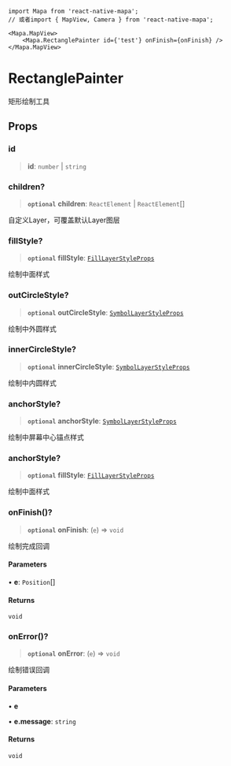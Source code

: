 
```tsx
import Mapa from 'react-native-mapa';
// 或者import { MapView, Camera } from 'react-native-mapa';

<Mapa.MapView>
    <Mapa.RectanglePainter id={'test'} onFinish={onFinish} />
</Mapa.MapView>
```

# RectanglePainter
矩形绘制工具
## Props
### id

> **id**: `number` \| `string`

### children?

> **`optional`** **children**: `ReactElement` \| `ReactElement`[]

自定义Layer，可覆盖默认Layer图层

### fillStyle?

> **`optional`** **fillStyle**: [`FillLayerStyleProps`](FillLayerStyleProps.md)

绘制中面样式

### outCircleStyle?

> **`optional`** **outCircleStyle**: [`SymbolLayerStyleProps`](../interfaces/SymbolLayerStyleProps.md)

绘制中外圆样式

### innerCircleStyle?

> **`optional`** **innerCircleStyle**: [`SymbolLayerStyleProps`](../interfaces/SymbolLayerStyleProps.md)

绘制中内圆样式

### anchorStyle?

> **`optional`** **anchorStyle**: [`SymbolLayerStyleProps`](../interfaces/SymbolLayerStyleProps.md)

绘制中屏幕中心锚点样式

### anchorStyle?

> **`optional`** **fillStyle**: [`FillLayerStyleProps`](FillLayerStyleProps.md)

绘制中面样式

### onFinish()?

> **`optional`** **onFinish**: (`e`) => `void`

绘制完成回调

#### Parameters

• **e**: `Position`[]

#### Returns

`void`

### onError()?

> **`optional`** **onError**: (`e`) => `void`

绘制错误回调

#### Parameters

• **e**

• **e\.message**: `string`

#### Returns

`void`
